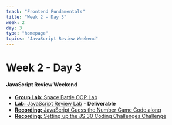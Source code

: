 ```yaml
---
track: "Frontend Fundamentals"
title: "Week 2 - Day 3"
week: 2
day: 3
type: "homepage"
topics: "JavaScript Review Weekend"
---
```


# Week 2 - Day 3

#### JavaScript Review Weekend
- [**Group Lab:** Space Battle OOP Lab](/frontend-fundamentals/week-2/day-3/labs/space-battle-oop-lab/)
- [**Lab:** JavaScript Review Lab](/frontend-fundamentals/week-2/day-3/labs/javascript-review-lab/) - **Deliverable**
- [**Recording:** JavaScript Guess the Number Game Code along](https://generalassembly.zoom.us/rec/share/tayKPWuUEOeD5Ii5-BeIhK97M2_3YFcqN4k5hEf2wbgZ7BxC6XqtUC9afvlb-Pxa.olMwqjZiSrCRLAzV?startTime=1614464822000)
- [**Recording:** Setting up the JS 30 Coding Challenges Challenge](https://generalassembly.zoom.us/rec/share/tayKPWuUEOeD5Ii5-BeIhK97M2_3YFcqN4k5hEf2wbgZ7BxC6XqtUC9afvlb-Pxa.olMwqjZiSrCRLAzV?startTime=1614463191000)




